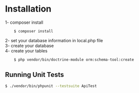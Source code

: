 # Installation

1- composer install
```bash
	$ composer install
```
2- set your database information in local.php file <br/>
3- create your database <br/>
4- create your tables
```bash
	$ php vendor/bin/doctrine-module orm:schema-tool:create
```

## Running Unit Tests

  ```bash
  $ ./vendor/bin/phpunit --testsuite ApiTest
  ```
